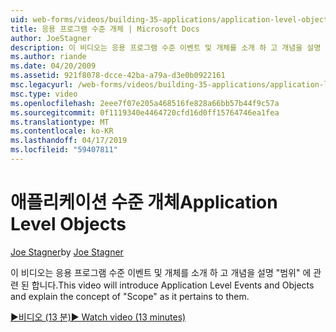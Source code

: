 ```yaml
---
uid: web-forms/videos/building-35-applications/application-level-objects
title: 응용 프로그램 수준 개체 | Microsoft Docs
author: JoeStagner
description: 이 비디오는 응용 프로그램 수준 이벤트 및 개체를 소개 하 고 개념을 설명 &quot;범위&quot; 에 관련 된 합니다.
ms.author: riande
ms.date: 04/20/2009
ms.assetid: 921f8078-dcce-42ba-a79a-d3e0b0922161
msc.legacyurl: /web-forms/videos/building-35-applications/application-level-objects
msc.type: video
ms.openlocfilehash: 2eee7f07e205a468516fe828a66bb57b44f9c57a
ms.sourcegitcommit: 0f1119340e4464720cfd16d0ff15764746ea1fea
ms.translationtype: MT
ms.contentlocale: ko-KR
ms.lasthandoff: 04/17/2019
ms.locfileid: "59407811"
---
```

# <a name="application-level-objects"></a><span data-ttu-id="758bb-103">애플리케이션 수준 개체</span><span class="sxs-lookup"><span data-stu-id="758bb-103">Application Level Objects</span></span>

<span data-ttu-id="758bb-104">[Joe Stagner](https://github.com/JoeStagner)</span><span class="sxs-lookup"><span data-stu-id="758bb-104">by [Joe Stagner](https://github.com/JoeStagner)</span></span>

<span data-ttu-id="758bb-105">이 비디오는 응용 프로그램 수준 이벤트 및 개체를 소개 하 고 개념을 설명 &quot;범위&quot; 에 관련 된 합니다.</span><span class="sxs-lookup"><span data-stu-id="758bb-105">This video will introduce Application Level Events and Objects and explain the concept of &quot;Scope&quot; as it pertains to them.</span></span>

[<span data-ttu-id="758bb-106">&#9654;비디오 (13 분)</span><span class="sxs-lookup"><span data-stu-id="758bb-106">&#9654; Watch video (13 minutes)</span></span>](https://channel9.msdn.com/Blogs/ASP-NET-Site-Videos/application-level-objects)
